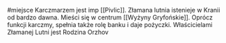 #miejsce 
Karczmarzem jest imp [[Pivlic]]. Złamana lutnia istenieje w Kranii od bardzo dawna. Mieści się w centrum [[Wyżyny Gryfońskie]]. Oprócz funkcji karczmy, spełnia także rolę banku i daje pożyczki. Właścicielami Złamanej Lutni jest Rodzina Orzhov